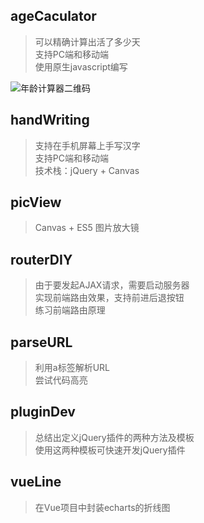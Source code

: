 ## ageCaculator
> 可以精确计算出活了多少天  
> 支持PC端和移动端  
> 使用原生javascript编写 

![年龄计算器二维码](https://raw.githubusercontent.com/jasonBai007/Grocery/master/docs/erwei.png)

## handWriting
> 支持在手机屏幕上手写汉字  
> 支持PC端和移动端  
> 技术栈：jQuery + Canvas

## picView
> Canvas + ES5 图片放大镜

## routerDIY
> 由于要发起AJAX请求，需要启动服务器    
> 实现前端路由效果，支持前进后退按钮  
> 练习前端路由原理

## parseURL
> 利用a标签解析URL    
> 尝试代码高亮  

## pluginDev
> 总结出定义jQuery插件的两种方法及模板    
> 使用这两种模板可快速开发jQuery插件 

## vueLine
> 在Vue项目中封装echarts的折线图    
